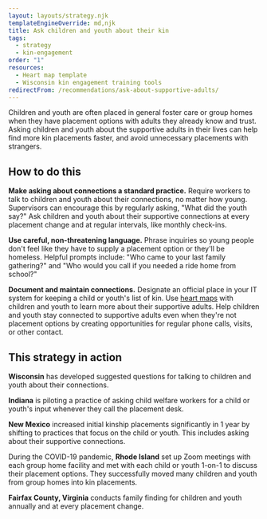 ```yaml
---
layout: layouts/strategy.njk
templateEngineOverride: md,njk
title: Ask children and youth about their kin
tags:
  - strategy
  - kin-engagement
order: "1"
resources:
  - Heart map template
  - Wisconsin kin engagement training tools
redirectFrom: /recommendations/ask-about-supportive-adults/
---
```

Children and youth are often placed in general foster care or group homes when they have placement options with adults they already know and trust. Asking children and youth about the supportive adults in their lives can help find more kin placements faster, and avoid unnecessary placements with strangers. 

## How to do this

**Make asking about connections a standard practice.** Require workers to talk to children and youth about their connections, no matter how young. Supervisors can encourage this by regularly asking, "What did the youth say?" Ask children and youth about their supportive connections at every placement change and at regular intervals, like monthly check-ins.

**Use careful, non-threatening language.** Phrase inquiries so young people don't feel like they have to supply a placement option or they'll be homeless. Helpful prompts include: "Who came to your last family gathering?" and "Who would you call if you needed a ride home from school?"

**Document and maintain connections.** Designate an official place in your IT system for keeping a child or youth's list of kin. Use [heart maps](https://drive.google.com/file/d/1T5B5ZGW-Q5wT5ZOwFCBsmr_j_haJfWKg/view?usp=sharing) with children and youth to learn more about their supportive adults. Help children and youth stay connected to supportive adults even when they're not placement options by creating opportunities for regular phone calls, visits, or other contact.

## This strategy in action

**Wisconsin** has developed suggested questions for talking to children and youth about their connections. 

**Indiana** is piloting a practice of asking child welfare workers for a child or youth's input whenever they call the placement desk.

**New Mexico** increased initial kinship placements significantly in 1 year by shifting to practices that focus on the child or youth. This includes asking about their supportive connections. 

During the COVID-19 pandemic, **Rhode Island** set up Zoom meetings with each group home facility and met with each child or youth 1-on-1 to discuss their placement options. They successfully moved many children and youth from group homes into kin placements.

**Fairfax County, Virginia** conducts family finding for children and youth annually and at every placement change.

[](https://childwelfareplaybook.com/recommendations/use-heart-map)
